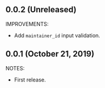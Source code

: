 ## 0.0.2 (Unreleased)

IMPROVEMENTS:

- Add `maintainer_id` input validation.

## 0.0.1 (October 21, 2019)

NOTES:

- First release.
